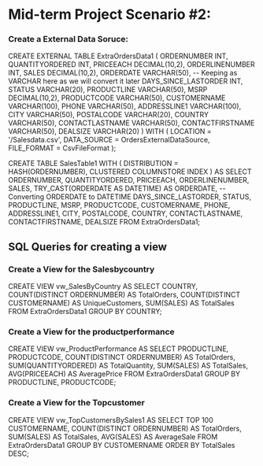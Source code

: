 # Mid-term Project Scenario #2:

### Create a External Data Soruce:

CREATE EXTERNAL TABLE ExtraOrdersData1 (
    ORDERNUMBER INT,
    QUANTITYORDERED INT,
    PRICEEACH DECIMAL(10,2),
    ORDERLINENUMBER INT,
    SALES DECIMAL(10,2),
    ORDERDATE VARCHAR(50), -- Keeping as VARCHAR here as we will convert it later
    DAYS_SINCE_LASTORDER INT,
    STATUS VARCHAR(20),
    PRODUCTLINE VARCHAR(50),
    MSRP DECIMAL(10,2),
    PRODUCTCODE VARCHAR(50),
    CUSTOMERNAME VARCHAR(100),
    PHONE VARCHAR(50),
    ADDRESSLINE1 VARCHAR(100),
    CITY VARCHAR(50),
    POSTALCODE VARCHAR(20),
    COUNTRY VARCHAR(50),
    CONTACTLASTNAME VARCHAR(50),
    CONTACTFIRSTNAME VARCHAR(50),
    DEALSIZE VARCHAR(20)
)
WITH (
    LOCATION = '/Salesdata.csv',
    DATA_SOURCE = OrdersExternalDataSource,
    FILE_FORMAT = CsvFileFormat
);

CREATE TABLE SalesTable1
WITH (
    DISTRIBUTION = HASH(ORDERNUMBER),
    CLUSTERED COLUMNSTORE INDEX
)
AS 
SELECT 
    ORDERNUMBER,
    QUANTITYORDERED,
    PRICEEACH,
    ORDERLINENUMBER,
    SALES,
    TRY_CAST(ORDERDATE AS DATETIME) AS ORDERDATE, -- Converting ORDERDATE to DATETIME
    DAYS_SINCE_LASTORDER,
    STATUS,
    PRODUCTLINE,
    MSRP,
    PRODUCTCODE,
    CUSTOMERNAME,
    PHONE,
    ADDRESSLINE1,
    CITY,
    POSTALCODE,
    COUNTRY,
    CONTACTLASTNAME,
    CONTACTFIRSTNAME,
    DEALSIZE
FROM ExtraOrdersData1;

## SQL Queries for creating a view

### Create a View for the Salesbycountry
CREATE VIEW vw_SalesByCountry AS
SELECT
    COUNTRY,
    COUNT(DISTINCT ORDERNUMBER) AS TotalOrders,
    COUNT(DISTINCT CUSTOMERNAME) AS UniqueCustomers,
    SUM(SALES) AS TotalSales
FROM ExtraOrdersData1
GROUP BY COUNTRY;

### Create a View for the productperformance
CREATE VIEW vw_ProductPerformance AS
SELECT
    PRODUCTLINE,
    PRODUCTCODE,
    COUNT(DISTINCT ORDERNUMBER) AS TotalOrders,
    SUM(QUANTITYORDERED) AS TotalQuantity,
    SUM(SALES) AS TotalSales,
    AVG(PRICEEACH) AS AveragePrice
FROM ExtraOrdersData1
GROUP BY PRODUCTLINE, PRODUCTCODE;

### Create a View for the Topcustomer
CREATE VIEW vw_TopCustomersBySales1 AS
SELECT TOP 100
    CUSTOMERNAME,
    COUNT(DISTINCT ORDERNUMBER) AS TotalOrders,
    SUM(SALES) AS TotalSales,
    AVG(SALES) AS AverageSale
FROM ExtraOrdersData1
GROUP BY CUSTOMERNAME
ORDER BY TotalSales DESC;
